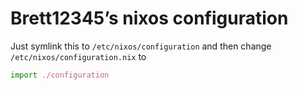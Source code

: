 # Brett12345’s nixos configuration
Just symlink this to `/etc/nixos/configuration`
and then change `/etc/nixos/configuration.nix` to
```nix
import ./configuration
```

